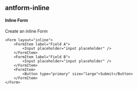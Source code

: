 ## antform-inline
#### Inline Form
Create an inline Form
```
<Form layout="inline">
    <FormItem label="Field A">
        <Input placeholder="input placeholder" />
    </FormItem>
    <FormItem label="Field B">
        <Input placeholder="input placeholder" />
    </FormItem>
    <FormItem>
        <Button type="primary" size="large">Submit</Button>
    </FormItem>
</Form>
```